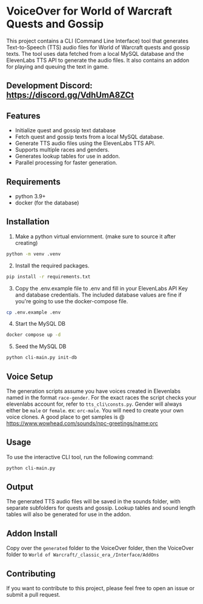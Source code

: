 # VoiceOver for World of Warcraft Quests and Gossip
This project contains a CLI (Command Line Interface) tool that generates Text-to-Speech (TTS) audio files for World of Warcraft quests and gossip texts. The tool uses data fetched from a local MySQL database and the ElevenLabs TTS API to generate the audio files. It also contains an addon for playing and queuing the text in game.

## Development Discord: https://discord.gg/VdhUmA8ZCt

## Features
- Initialize quest and gossip text database
- Fetch quest and gossip texts from a local MySQL database.
- Generate TTS audio files using the ElevenLabs TTS API.
- Supports multiple races and genders.
- Generates lookup tables for use in addon.
- Parallel processing for faster generation.

## Requirements
- python 3.9+
- docker (for the database)

## Installation
1. Make a python virtual enviornment. (make sure to source it after creating)
```bash
python -m venv .venv
```
2. Install the required packages.
```bash
pip install -r requirements.txt
```
3. Copy the .env.example file to .env and fill in your ElevenLabs API Key and database credentials. The included database values are fine if you're going to use the docker-compose file.
```bash
cp .env.example .env
```
4. Start the MySQL DB
```bash
docker compose up -d
```
5. Seed the MySQL DB
```bash
python cli-main.py init-db
```

## Voice Setup
The generation scripts assume you have voices created in Elevenlabs named in the format `race-gender`. For the exact races the script checks your elevenlabs account for, refer to `tts_cli\consts.py`. Gender will always either be `male` or `female`. ex: `orc-male`. You will need to create your own voice clones. A good place to get samples is @ https://www.wowhead.com/sounds/npc-greetings/name:orc 
## Usage
To use the interactive CLI tool, run the following command:

```bash
python cli-main.py
```
## Output
The generated TTS audio files will be saved in the sounds folder, with separate subfolders for quests and gossip. Lookup tables and sound length tables will also be generated for use in the addon. 

## Addon Install
Copy over the `generated` folder to the VoiceOver folder, then the VoiceOver folder to `World of Warcraft/_classic_era_/Interface/AddOns`
## Contributing
If you want to contribute to this project, please feel free to open an issue or submit a pull request.
